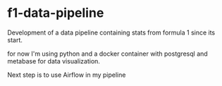 # f1-data-pipeline
Development of a data pipeline containing stats from formula 1 since its start.

for now I'm using python and a docker container with postgresql and metabase for data visualization.

Next step is to use Airflow in my pipeline
